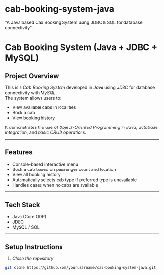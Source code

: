 # cab-booking-system-java
"A Java based Cab Booking System using JDBC &amp; SQL for database connectivity". 
# Cab Booking System (Java + JDBC + MySQL)

## Project Overview
This is a *Cab Booking System* developed in *Java* using *JDBC* for database connectivity with *MySQL*.  
The system allows users to:
- View available cabs in localities
- Book a cab
- View booking history

It demonstrates the use of *Object-Oriented Programming in Java*, *database integration*, and *basic CRUD operations*.

---

## Features
- Console-based interactive menu
- Book a cab based on passenger count and location
- View all booking history
- Automatically selects cab type if preferred type is unavailable
- Handles cases when no cabs are available

---

## Tech Stack
- Java (Core OOP)
- JDBC
- MySQL / SQL

---
## Setup Instructions

1. *Clone the repository*
```bash
git clone https://github.com/yourusername/cab-booking-system-java.git 
